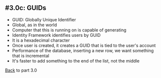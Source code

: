 #3.0c: GUIDs
---
* GUID: Globally Unique Identifier
* Global, as in the world
* Computer that this is running on is capable of generating
* Identity Framework identifies users by GUID
* It is a hexadecimal character
* Once user is created, it creates a GUID that is tied to the user's account
* Performance of the database, inserting a new row, we want something that is incremental
* It's faster to add something to the end of the list, not the middle

[Back](3.0-Data.md) to part 3.0